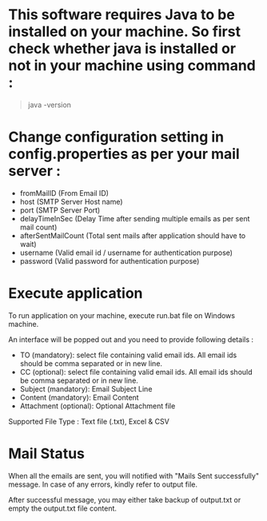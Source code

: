 # This software requires Java to be installed on your machine. So first check whether java is installed or not in your machine using command :

>java -version

# Change configuration setting in config.properties as per your mail server :
- fromMailID (From Email ID)
- host (SMTP Server Host name)
- port (SMTP Server Port)
- delayTimeInSec (Delay Time after sending multiple emails as per sent mail count)
- afterSentMailCount (Total sent mails after application should have to wait)
- username (Valid email id / username for authentication purpose)
- password (Valid password for authentication purpose)

# Execute application

To run application on your machine, execute run.bat file on Windows machine.

An interface will be popped out and you need to provide following details :

- TO (mandatory): select file containing valid email ids. All email ids should be comma separated or in new line.
- CC (optional): select file containing valid email ids. All email ids should be comma separated or in new line.
- Subject (mandatory): Email Subject Line
- Content (mandatory): Email Content
- Attachment (optional): Optional Attachment file

Supported File Type : Text file (.txt), Excel & CSV

# Mail Status

When all the emails are sent, you will notified with "Mails Sent successfully" message. In case of any errors, kindly refer to output file.

After successful message, you may either take backup of output.txt or empty the output.txt file content.

